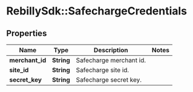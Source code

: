 # RebillySdk::SafechargeCredentials

## Properties
Name | Type | Description | Notes
------------ | ------------- | ------------- | -------------
**merchant_id** | **String** | Safecharge merchant id. | 
**site_id** | **String** | Safecharge site id. | 
**secret_key** | **String** | Safecharge secret key. | 

